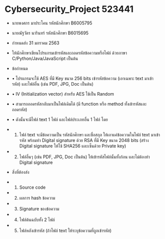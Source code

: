 # Cybersecurity_Project 523441

* นายพงศกร มาประโคน รหัสนักศึกษา B6005795
* นายณัฐวัตร นารินทร์ รหัสนักศึกษา B6015695

* กำหนดส่ง 31 มกราคม 2563

* ให้นักศึกษาเขียนโปรแกรมเข้ารหัสและถอดรหัสข้อความหรือไฟล์ ด้วยภาษา C/Python/Java/JavaScript เป็นต้น

* ข้อกำหนด
* • โปรแกรมจะใช้ AES ที่มี Key ขนาด 256 bits เข้ารหัสข้อความ (เอาเฉพาะ text มาเข้ารหัส) และไฟล์อื่น (เช่น PDF, JPG, Doc เป็นต้น)
* • IV (Initialization vector) สำหรับ AES ใช้เป็น Random
* • สามารถถอดรหัสกลับมาเป็นไฟล์เดิมได้ (มี function หรือ method ทั้งเข้ารหัสและถอดรหัส)
* • ดังนั้นจะมีไฟล์ text 1 ไฟล์ และไฟล์ประเภทอื่น 1 ไฟล์ โดย
* 1. ไฟล์ text จะมีข้อความเป็น รหัสนักศึกษา และชื่อสกุล ให้เอาแค่ข้อความในไฟล์ text มาเข้ารหัส พร้อมทำ Digital signature ด้วย RSA ที่มี Key ขนาด 2048 bits (สร้าง Digital signature ให้ใช้ SHA256 และเซ็นด้วย Private key)
* 2. ไฟล์อื่นๆ (เช่น PDF, JPG, Doc เป็นต้น) ให้เข้ารหัสไฟล์นั้นทั้งก้อน และไม่ต้องทำ Digital signature

* สิ่งที่ต้องส่ง
* 1. Source code
* 2. ผลการ hash ข้อความ
* 3. Signature ของข้อความ
* 4. ไฟล์ต้นฉบับทั้ง 2 ไฟล์
* 5. ไฟล์หลังเข้ารหัส (ถ้าไฟล์ text ให้ระบุข้อความที่ถูกเข้ารหัส)
